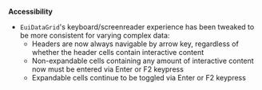 **Accessibility**

- `EuiDataGrid`'s keyboard/screenreader experience has been tweaked to be more consistent for varying complex data:
  - Headers are now always navigable by arrow key, regardless of whether the header cells contain interactive content
  - Non-expandable cells containing any amount of interactive content now must be entered via Enter or F2 keypress
  - Expandable cells continue to be toggled via Enter or F2 keypress
